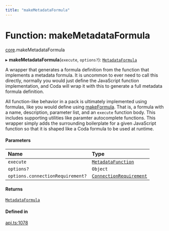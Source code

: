 ```yaml
---
title: "makeMetadataFormula"
---
```

# Function: makeMetadataFormula

[core](../modules/core.md).makeMetadataFormula

▸ **makeMetadataFormula**(`execute`, `options?`): [`MetadataFormula`](../types/core.MetadataFormula.md)

A wrapper that generates a formula definition from the function that implements a metadata formula.
It is uncommon to ever need to call this directly, normally you would just define the JavaScript
function implementation, and Coda will wrap it with this to generate a full metadata formula
definition.

All function-like behavior in a pack is ultimately implemented using formulas, like you would
define using [makeFormula](core.makeFormula.md). That is, a formula with a name, description, parameter list,
and an `execute` function body. This includes supporting utilities like paramter autocomplete functions.
This wrapper simply adds the surrounding boilerplate for a given JavaScript function so that
it is shaped like a Coda formula to be used at runtime.

#### Parameters

| Name | Type |
| :------ | :------ |
| `execute` | [`MetadataFunction`](../types/core.MetadataFunction.md) |
| `options?` | `Object` |
| `options.connectionRequirement?` | [`ConnectionRequirement`](../enums/core.ConnectionRequirement.md) |

#### Returns

[`MetadataFormula`](../types/core.MetadataFormula.md)

#### Defined in

[api.ts:1078](https://github.com/coda/packs-sdk/blob/main/api.ts#L1078)

